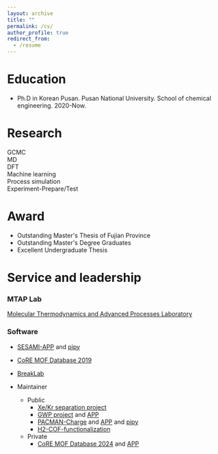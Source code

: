 ```yaml
---
layout: archive
title: ""
permalink: /cv/
author_profile: true
redirect_from:
  - /resume
---     
```


Education
======
* Ph.D in Korean Pusan. Pusan National University. School of chemical engineering. 2020-Now.
                                               
         
Research     
======
 GCMC                  
 MD                        
 DFT              
 Machine learning                                                                                       
 Process simulation                         
 Experiment-Prepare/Test                                                                       
 
 Award     
======
* Outstanding Master's Thesis of Fujian Province
* Outstanding Master's Degree Graduates
* Excellent Undergraduate Thesis                                                                                  
  
Service and leadership
======      
### MTAP Lab                                   
[Molecular Thermodynamics and Advanced Processes Laboratory](https://sites.google.com/view/mtap-lab)                                   
### Software                         

* [SESAMI-APP](https://sesami-web.org/) and [pipy](https://pypi.org/project/SESAMI/)                                          
* [CoRE MOF Database 2019](https://sites.google.com/view/mtap-lab/software/core-mof-database?authuser=0)           
* [BreakLab]()
  
* Maintainer                                                      
  * Public                                    
    *  [Xe/Kr separation project](https://github.com/sxm13/Xe-Kr-Separation-Project)                               
    *  [GWP project](https://github.com/sxm13/GWP-project) and [APP](https://gwp-web-mtap-pnu.streamlit.app/)      
    *  [PACMAN-Charge](https://github.com/mtap-research/PACMAN-charge) and [APP](https://pacman-charge-mtap.streamlit.app/) and [pipy](https://pypi.org/project/PACMAN-charge/)               
    *  [H2-COF-functionalization](https://github.com/sxm13/H2-COF-functionalization)                                        
  * Private                                                                                     
    *  [CoRE MOF Database 2024](https://github.com/sxm13/CoRE-MOF-2024) and [APP](https://core-mof-2024-app-pzyfgryb3ac9gjxpuhpvapp.streamlit.app/)                                 
      
